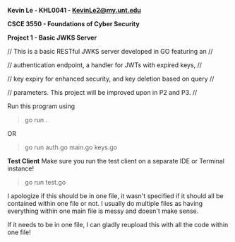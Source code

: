 **Kevin Le - KHL0041 - KevinLe2@my.unt.edu**

**CSCE 3550 - Foundations of Cyber Security**

**Project 1 - Basic JWKS Server**
  
// This is a basic RESTful JWKS server developed in GO featuring an //

// authentication endpoint, a handler for JWTs with expired keys, //

// key expiry for enhanced security, and key deletion based on query // 

// parameters. This project will be improved upon in P2 and P3. //



Run this program using 

> go run .

OR
>go run auth.go main.go keys.go

**Test Client**
Make sure you run the test client on a separate IDE or Terminal instance!

> go run test.go

I apologize if this should be in one file, it wasn't specified if it should all be contained within one file or not. I usually do multiple files as having everything within one main file is messy and doesn't make sense.

If it needs to be in one file, I can gladly reupload this with all the code within one file!
